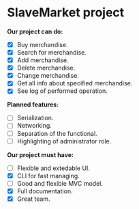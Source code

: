 # SlaveMarket project
**Our project can do:**
- [x] Buy merchandise.
- [x] Search for merchandise.
- [x] Add merchandise.
- [x] Delete merchandise.
- [x] Change merchandise.
- [x] Get all info about specified merchandise.
- [x] See log of performed operation.

**Planned features:**
- [ ] Serialization.
- [ ] Networking.
- [ ] Separation of the functional.
- [ ] Highlighting of administrator role.

**Our project must have:**
- [ ] Flexible and extedable UI.
- [x] CLI for fast managing.
- [ ] Good and flexible MVC model.
- [x] Full documentation.
- [x] Great team.

